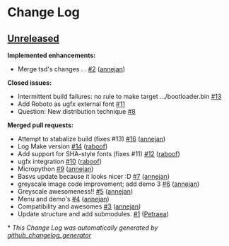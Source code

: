 # Change Log

## [Unreleased](https://github.com/SHA2017-badge/Firmware/tree/HEAD)

**Implemented enhancements:**

- Merge tsd's changes . . [\#2](https://github.com/SHA2017-badge/Firmware/pull/2) ([annejan](https://github.com/annejan))

**Closed issues:**

- Intermittent build failures: no rule to make target .../bootloader.bin [\#13](https://github.com/SHA2017-badge/Firmware/issues/13)
- Add Roboto as ugfx external font [\#11](https://github.com/SHA2017-badge/Firmware/issues/11)
- Question: New distribution technique [\#8](https://github.com/SHA2017-badge/Firmware/issues/8)

**Merged pull requests:**

- Attempt to stabalize build \(fixes \#13\) [\#16](https://github.com/SHA2017-badge/Firmware/pull/16) ([annejan](https://github.com/annejan))
- Log Make version [\#14](https://github.com/SHA2017-badge/Firmware/pull/14) ([raboof](https://github.com/raboof))
- Add support for SHA-style fonts \(fixes \#11\) [\#12](https://github.com/SHA2017-badge/Firmware/pull/12) ([raboof](https://github.com/raboof))
- ugfx integration [\#10](https://github.com/SHA2017-badge/Firmware/pull/10) ([raboof](https://github.com/raboof))
- Micropython [\#9](https://github.com/SHA2017-badge/Firmware/pull/9) ([annejan](https://github.com/annejan))
- Basvs update because it looks nicer :D [\#7](https://github.com/SHA2017-badge/Firmware/pull/7) ([annejan](https://github.com/annejan))
- greyscale image code improvement; add demo 3 [\#6](https://github.com/SHA2017-badge/Firmware/pull/6) ([annejan](https://github.com/annejan))
- Greyscale awesomeness!! [\#5](https://github.com/SHA2017-badge/Firmware/pull/5) ([annejan](https://github.com/annejan))
- Menu and demo's [\#4](https://github.com/SHA2017-badge/Firmware/pull/4) ([annejan](https://github.com/annejan))
- Compatibility and awesomes [\#3](https://github.com/SHA2017-badge/Firmware/pull/3) ([annejan](https://github.com/annejan))
- Update structure and add submodules. [\#1](https://github.com/SHA2017-badge/Firmware/pull/1) ([Petraea](https://github.com/Petraea))



\* *This Change Log was automatically generated by [github_changelog_generator](https://github.com/skywinder/Github-Changelog-Generator)*